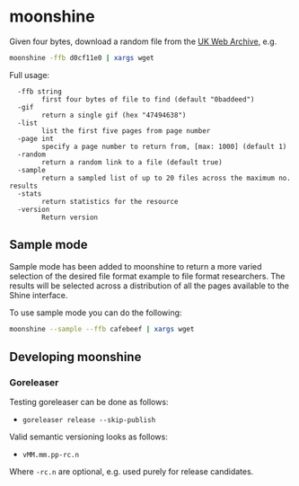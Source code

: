 # moonshine

Given four bytes, download a random file from the [UK Web Archive](https://www.webarchive.org.uk/shine), e.g.

```sh
moonshine -ffb d0cf11e0 | xargs wget
```

Full usage:

```text
  -ffb string
        first four bytes of file to find (default "0baddeed")
  -gif
        return a single gif (hex "47494638")
  -list
        list the first five pages from page number
  -page int
        specify a page number to return from, [max: 1000] (default 1)
  -random
        return a random link to a file (default true)
  -sample
        return a sampled list of up to 20 files across the maximum no. results
  -stats
        return statistics for the resource
  -version
        Return version

```

## Sample mode

Sample mode has been added to moonshine to return a more varied selection of the
desired file format example to file format researchers. The results will be
selected across a distribution of all the pages available to the Shine
interface.

To use sample mode you can do the following:

```sh
moonshine --sample --ffb cafebeef | xargs wget
```

## Developing moonshine

### Goreleaser

Testing goreleaser can be done as follows:

* `goreleaser release --skip-publish`

Valid semantic versioning looks as follows:

* `vMM.mm.pp-rc.n`

Where `-rc.n` are optional, e.g. used purely for release candidates.
